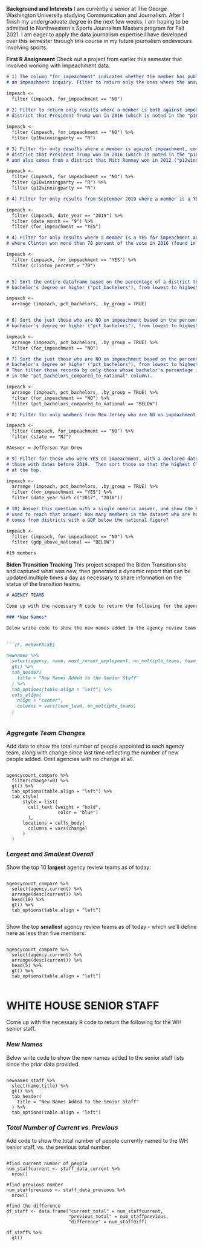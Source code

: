 **Background and Interests**
I am currently a senior at The George Washington University studying Communication and Journalism. After I finish my undergraduate degree in the next few weeks, I am hoping to be admitted to Northwestern's Sports Journalism Masters program for Fall 2021. I am eager to apply the data journalism expertise I have developed over this semester through this course in my future journalism endeveours involving sports. 

**First R Assignment**
Check out a project from earlier this semester that involved working with Impeachment data.

```markdown
# 1) The column "for_impeachment" indicates whether the member has publicly called for
# an impeachment inquiry. Filter to return only the ones where the answer is NO.    

impeach <-
  filter (impeach, for_impeachment == "NO")
  
# 2) Filter to return only results where a member is both against impeachment, and comes from a 
# district that President Trump won in 2016 (which is noted in the "p16winningparty" column)

impeach <-
  filter (impeach, for_impeachment == "NO") %>%
  filter (p16winningparty == "R")

# 3) Filter for only results where a member is against impeachment, comes from a 
# district that President Trump won in 2016 (which is noted in the "p16winningparty" column),
# and also comes from a district that Mitt Romney won in 2012 ("p12winningparty").

impeach <-
  filter (impeach, for_impeachment == "NO") %>%
  filter (p16winningparty == "R") %>%
  filter (p12winningparty == "R")

# 4) Filter for only results from September 2019 where a member is a YES for impeachment. 

impeach <-
  filter (impeach, date_year == "2019") %>%
  filter (date_month == "9") %>%
  filter (for_impeachment == "YES")

# 4) Filter for only results where a member is a YES for impeachment and is from a district
# where Clinton won more than 70 percent of the vote in 2016 (found in column "clinton_percent")

impeach <-
  filter (impeach, for_impeachment == "YES") %>%
  filter (clinton_percent > "70")


# 5) Sort the entire dataframe based on the percentage of a district that has a 
# bachelor's degree or higher ("pct_bachelors"), from lowest to highest

impeach <-
  arrange (impeach, pct_bachelors, .by_group = TRUE)


# 6) Sort the just those who are NO on impeachment based on the percentage of a district that has a 
# bachelor's degree or higher ("pct_bachelors"), from lowest to highest

impeach <-
  arrange (impeach, pct_bachelors, .by_group = TRUE) %>%
  filter (for_impeachment == "NO") 

# 7) Sort the just those who are NO on impeachment based on the percentage of a district that has a 
# bachelor's degree or higher ("pct_bachelors"), from lowest to highest.
# Then filter those records by only those whose bachelor's percentage is below the national average (found
# in the "pct_bachelors_compared_to_national" column).

impeach <-
  arrange (impeach, pct_bachelors, .by_group = TRUE) %>%
  filter (for_impeachment == "NO") %>%
  filter (pct_bachelors_compared_to_national == "BELOW")

# 8) Filter for only members from New Jersey who are NO on impeachment

impeach <-
  filter (impeach, for_impeachment == "NO") %>%
  filter (state == "NJ")

#Answer = Jefferson Van Drew

# 9) Filter for those who were YES on impeachment, with a declared date prior to 2019. So only
# those with dates before 2019.  Then sort those so that the highest Clinton vote percentages are 
# at the top.   

impeach <-
  arrange (impeach, pct_bachelors, .by_group = TRUE) %>%
  filter (for_impeachment == "YES") %>%
  filter (date_year %in% c("2017", "2018"))

# 10) Answer this question with a single numeric answer, and show the R code you
# used to reach that answer: How many members in the dataset who are holdouts on impeachment
# comes from districts with a GDP below the national figure?

impeach <-
  filter (impeach, for_impeachment == "NO") %>%
  filter (gdp_above_national == "BELOW")

#19 members
```

**Biden Transition Tracking**
This project scraped the Biden Transition site and captured what was new, then generated a dynamic report that can be updated multiple times a day as necessary to share information on the status of the transition teams.
 
```markdown
# AGENCY TEAMS

Come up with the necessary R code to return the following for the agency review teams.

### *New Names*

Below write code to show the new names added to the agency review team lists since the prior data provided.  
  

```{r, echo=FALSE}

newnames %>% 
  select(agency, name, most_recent_employment, on_multiple_teams, team_lead) %>% 
  gt() %>%
  tab_header(
    title = "New Names Added to the Senior Staff"
  ) %>%
  tab_options(table.align = "left") %>%
  cols_align(
    align = "center",
    columns = vars(team_lead, on_multiple_teams)
  )
 
```

### *Aggregate Team Changes*

Add data to show the total number of people appointed to each agency team, along with change since last time reflecting the number of new people added. Omit agencies with no change at all.  
  
```{r, echo=FALSE}

agencycount_compare %>%
  filter(change!=0) %>%
  gt() %>%
  tab_options(table.align = "left") %>%
  tab_style(
      style = list(
        cell_text (weight = "bold", 
                   color = "blue")
        ),
      locations = cells_body(
        columns = vars(change)
      )
  )
```

### *Largest and Smallest Overall*

Show the top 10 **largest** agency review teams as of today:

```{r, echo=FALSE}

agencycount_compare %>%
  select(agency,current) %>%
  arrange(desc(current)) %>%
  head(10) %>%
  gt() %>%
  tab_options(table.align = "left")


```

Show the top **smallest** agency review teams as of today - which we'll define here as less than five members:

```{r, echo=FALSE}

agencycount_compare %>%
  select(agency,current) %>%
  arrange(desc(current)) %>%
  head(5) %>%
  gt() %>%
  tab_options(table.align = "left")
 

```

# WHITE HOUSE SENIOR STAFF

Come up with the necessary R code to return the following for the WH senior staff.

### *New Names*

Below write code to show the new names added to the senior staff lists since the prior data provided.  
  

```{r, echo=FALSE}

newnames_staff %>% 
  slect(name,title) %>%
  gt() %>%
  tab_header(
    title = "New Names Added to the Senior Staff"
  ) %>%
  tab_options(table.align = "left")

```

### *Total Number of Current vs. Previous*

Add code to show the total number of people currently named to the WH senior staff, vs. the previous total number.  
  

```{r, echo=FALSE}

#find current number of people
num_staffcurrent <- staff_data_current %>%
  nrow()

#find previous number
num_staffprevious <- staff_data_previous %>%
  nrow()

#find the difference 
df_staff <- data.frame("current_total" = num_staffcurrent,
                       "previous_total" = num_staffprevious, 
                       "difference" = num_staffdiff)

df_staff% %>%
  gt()

```

